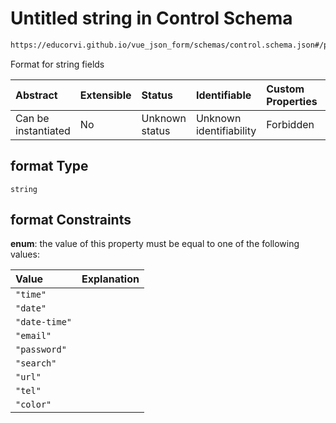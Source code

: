 # Untitled string in Control Schema

```txt
https://educorvi.github.io/vue_json_form/schemas/control.schema.json#/properties/format
```

Format for string fields

| Abstract            | Extensible | Status         | Identifiable            | Custom Properties | Additional Properties | Access Restrictions | Defined In                                                                     |
| :------------------ | :--------- | :------------- | :---------------------- | :---------------- | :-------------------- | :------------------ | :----------------------------------------------------------------------------- |
| Can be instantiated | No         | Unknown status | Unknown identifiability | Forbidden         | Allowed               | none                | [control.schema.json\*](../schemas/control.schema.json "open original schema") |

## format Type

`string`

## format Constraints

**enum**: the value of this property must be equal to one of the following values:

| Value         | Explanation |
| :------------ | :---------- |
| `"time"`      |             |
| `"date"`      |             |
| `"date-time"` |             |
| `"email"`     |             |
| `"password"`  |             |
| `"search"`    |             |
| `"url"`       |             |
| `"tel"`       |             |
| `"color"`     |             |

